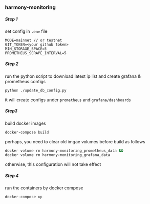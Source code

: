 ### harmony-monitoring

##### Step 1

set config in `.env` file

```
MODE=mainnet // or testnet
GIT_TOKEN=<your github token>
MIN_STORAGE_SPACE=5
PROMETHEUS_SCRAPE_INTERVAL=5
```



##### Step 2

run the python script to download latest ip list and create grafana & prometheus configs

```bash
python ./update_db_config.py
```

it will create configs under `prometheus` and `grafana/dashboards`



##### Step3

build docker images

```bash
docker-compose build
```

perhaps, you need to clear old imgae volumes before build as follows

```bash
docker volume rm harmony-monitoring_prometheus_data &&
docker volume rm harmony-monitoring_grafana_data
```

otherwise, this configuration will not take effect



##### Step 4

run the containers by docker compose

```bash
docker-compose up
```


